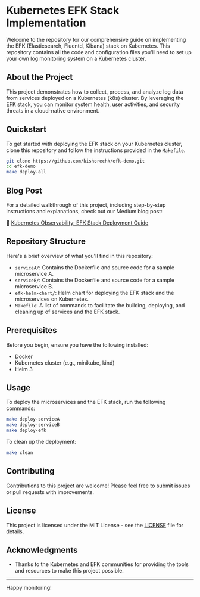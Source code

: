 # Kubernetes EFK Stack Implementation

Welcome to the repository for our comprehensive guide on implementing the EFK (Elasticsearch, Fluentd, Kibana) stack on Kubernetes. This repository contains all the code and configuration files you'll need to set up your own log monitoring system on a Kubernetes cluster.

## About the Project

This project demonstrates how to collect, process, and analyze log data from services deployed on a Kubernetes (k8s) cluster. By leveraging the EFK stack, you can monitor system health, user activities, and security threats in a cloud-native environment.

## Quickstart

To get started with deploying the EFK stack on your Kubernetes cluster, clone this repository and follow the instructions provided in the `Makefile`.

```bash
git clone https://github.com/kishorechk/efk-demo.git
cd efk-demo
make deploy-all
```

## Blog Post

For a detailed walkthrough of this project, including step-by-step instructions and explanations, check out our Medium blog post:

📘 [Kubernetes Observability: EFK Stack Deployment Guide]([https://medium.com/@yourusername/mastering-kubernetes-monitoring-with-efk-stack-a-step-by-step-guide-123456](https://medium.com/@kishorchukka/kubernetes-observability-efk-stack-deployment-guide-2ed762cc5e84))

## Repository Structure

Here's a brief overview of what you'll find in this repository:

- `serviceA/`: Contains the Dockerfile and source code for a sample microservice A.
- `serviceB/`: Contains the Dockerfile and source code for a sample microservice B.
- `efk-helm-chart/`: Helm chart for deploying the EFK stack and the microservices on Kubernetes.
- `Makefile`: A list of commands to facilitate the building, deploying, and cleaning up of services and the EFK stack.

## Prerequisites

Before you begin, ensure you have the following installed:
- Docker
- Kubernetes cluster (e.g., minikube, kind)
- Helm 3

## Usage

To deploy the microservices and the EFK stack, run the following commands:

```bash
make deploy-serviceA
make deploy-serviceB
make deploy-efk
```

To clean up the deployment:

```bash
make clean
```

## Contributing

Contributions to this project are welcome! Please feel free to submit issues or pull requests with improvements.

## License

This project is licensed under the MIT License - see the [LICENSE](LICENSE) file for details.

## Acknowledgments

- Thanks to the Kubernetes and EFK communities for providing the tools and resources to make this project possible.

---

Happy monitoring!
